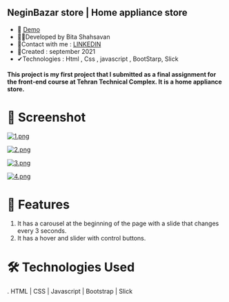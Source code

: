 ## NeginBazar store | Home appliance store
- 📌 <a href="https://bitashahsavan.github.io/Neginbazar-Home-applience-store/" rel="nofollow">Demo</a>
- 🙋‍♀️Developed by Bita Shahsavan
- 📧Contact with me : <a href="https://www.linkedin.com/in/bita-shahsavan-830471299/" rel="nofollow">LINKEDIN</a>
- 📆Created : september 2021
- ✔Technologies : Html , Css , javascript , BootStarp, Slick

#### This project is my first project that I submitted as a final assignment for the front-end course at Tehran Technical Complex. It is a home appliance store.
##

# 📸 Screenshot
[![1.png](https://i.postimg.cc/MG2Q33JY/1.png)](https://postimg.cc/SndRJrsX)

[![2.png](https://i.postimg.cc/KjRj8tyn/2.png)](https://postimg.cc/N2vBN9FM)

[![3.png](https://i.postimg.cc/ydWsmBpt/3.png)](https://postimg.cc/r06Bc6kN)

[![4.png](https://i.postimg.cc/W41hHBfn/4.png)](https://postimg.cc/TKBdy4xL)


# 🌟 Features
1. It has a carousel at the beginning of the page with a slide that changes every 3 seconds.
2. It has a hover and slider with control buttons.

# 🛠️ Technologies Used
. HTML | CSS | Javascript | Bootstrap | Slick 
   
